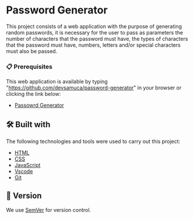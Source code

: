 # Password Generator

This project consists of a web application with the purpose of generating random passwords, it is necessary for the user to pass as parameters the number of characters that the password must have, the types of characters that the password must have, numbers, letters and/or special characters must also be passed.

### 📋 Prerequisites

This web application is available by typing "https://github.com/devsamuca/password-generator" in your browser or clicking the link below:

* [Passowrd Generator](https://bit.ly/gerador-de-senha)

## 🛠️ Built with

The following technologies and tools were used to carry out this project:

* [HTML](https://www.w3schools.com/html/default.asp) 
* [CSS](https://www.w3schools.com/css/default.asp)
* [JavaScript](https://www.w3schools.com/js/default.asp)
* [Vscode](https://code.visualstudio.com/)
* [Git](https://git-scm.com/)


## 📌 Version

We use [SemVer](http://semver.org/) for version control.


